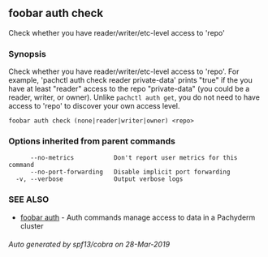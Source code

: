 ## foobar auth check

Check whether you have reader/writer/etc-level access to 'repo'

### Synopsis


Check whether you have reader/writer/etc-level access to 'repo'. For example, 'pachctl auth check reader private-data' prints "true" if the you have at least "reader" access to the repo "private-data" (you could be a reader, writer, or owner). Unlike `pachctl auth get`, you do not need to have access to 'repo' to discover your own access level.

```
foobar auth check (none|reader|writer|owner) <repo>
```

### Options inherited from parent commands

```
      --no-metrics           Don't report user metrics for this command
      --no-port-forwarding   Disable implicit port forwarding
  -v, --verbose              Output verbose logs
```

### SEE ALSO
* [foobar auth](foobar_auth.md)	 - Auth commands manage access to data in a Pachyderm cluster

###### Auto generated by spf13/cobra on 28-Mar-2019
